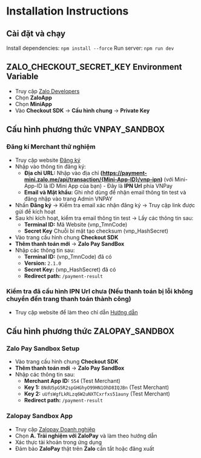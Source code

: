 # Installation Instructions

## Cài đặt và chạy
Install dependencies: `npm install --force`
Run server: `npm run dev`

## ZALO_CHECKOUT_SECRET_KEY Environment Variable
- Truy cập [Zalo Developers](https://mini.zalo.me/developers)
- Chọn **ZaloApp**
- Chọn **MiniApp**
- Vào **Checkout SDK** -> **Cấu hình chung** -> **Private Key**

## Cấu hình phương thức VNPAY_SANDBOX
### Đăng kí Merchant thử nghiệm
- Truy cập website [Đăng ký](https://sandbox.vnpayment.vn/devreg)
- Nhập vào thông tin đăng ký:
    - **Địa chỉ URL:** Nhập vào địa chỉ **(https://payment-mini.zalo.me/api/transaction/{Mini-App-ID}/vnp-ipn)** (với Mini-App-ID là ID Mini App của bạn) - Đây là **IPN Url** phía VNPay
    - **Email và Mật khẩu:** Ghi nhớ dùng để nhận email thông tin test và đăng nhập vào trang Admin VNPAY
- Nhấn **Đăng ký** -> Kiểm tra email xác nhận đăng ký -> Truy cập link được gửi để kích hoạt
- Sau khi kích hoạt, kiểm tra email thông tin test -> Lấy các thông tin sau:
    - **Terminal ID:** Mã Website (vnp_TmnCode)
    - **Secret Key** Chuỗi bí mật tạo checksum (vnp_HashSecret)
- Vào trang cấu hình chung **Checkout SDK**
- **Thêm thanh toán mới** -> **Zalo Pay SandBox**
- Nhập các thông tin sau:
    - **Terminal ID:** (vnp_TmnCode) đã có
    - **Version:** `2.1.0`
    - **Secret Key:** (vnp_HashSecret) đã có
    - **Redirect path:** `/payment-result`

### Kiểm tra đã cấu hình IPN Url chưa (Nếu thanh toán bị lỗi không chuyển đến trang thanh toán thành công)
- Truy cập website để làm theo chỉ dẫn [Hướng dẫn](https://vnpay.js.org/ipn/config-ipn)

## Cấu hình phương thức ZALOPAY_SANDBOX
### Zalo Pay Sandbox Setup
- Vào trang cấu hình chung **Checkout SDK**
- **Thêm thanh toán mới** -> **Zalo Pay SandBox**
- Nhập các thông tin sau:
    - **Merchant App ID:** `554` (Test Merchant)
    - **Key 1:** `8NdU5pG5R2spGHGhyO99HN1OhD8IQJBn` (Test Merchant)
    - **Key 2:** `uUfsWgfLkRLzq6W2uNXTCxrfxs51auny` (Test Merchant)
    - **Redirect path:** `/payment-result`

### Zalopay Sandbox App
- Truy cập [Zalopay Doanh nghiệp](https://docs.zalopay.vn/v1/start/)
- Chọn **A. Trải nghiệm với ZaloPay** và làm theo hướng dẫn
- Xác thực tài khoản trong ứng dụng
- Đảm bảo **ZaloPay** thật trên **Zalo** cần tắt hoặc đăng xuất
